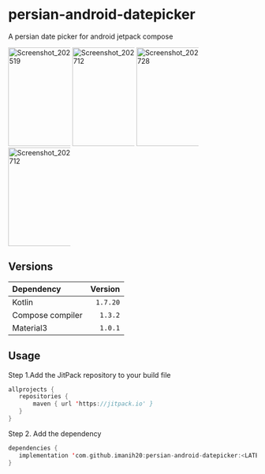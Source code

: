# persian-android-datepicker
A persian date picker for android jetpack compose

<img src="https://user-images.githubusercontent.com/50891438/213735576-8ec5169c-e5b0-4831-ae20-e55c3387e34b.png" alt="Screenshot_20230120_181519" style="max-width: 25%;" width="200">
<img src="https://user-images.githubusercontent.com/50891438/213735598-cd34976d-bcbf-406d-9b48-2de6752fd7cd.png" alt="Screenshot_20230120_181712" style="max-width: 25%;" width="200">
<img src="https://user-images.githubusercontent.com/50891438/213735627-dd42a4f3-85ce-445e-9de7-4073de1a2915.png" alt="Screenshot_20230120_181728" style="max-width: 25%;" width="200">
<img src="https://user-images.githubusercontent.com/50891438/213735903-09d73ee2-b2f8-40fc-b7ff-91f0950f413b.png" alt="Screenshot_20230120_181712" style="max-width: 25%;" width="200">

## Versions
| Dependency                                                                                              |      Version |
|:--------------------------------------------------------------------------------------------------------|-------------:|
| Kotlin                                                                                                  |     `1.7.20` |
| Compose compiler                                                                                        |      `1.3.2` |
| Material3                                                                                               |      `1.0.1` |

## Usage
 Step 1.Add the JitPack repository to your build file 
 ```kotlin
allprojects {
	repositories {
		maven { url 'https://jitpack.io' }
	}
}
  ```
 Step 2. Add the dependency
 ```kotlin
dependencies {
    implementation 'com.github.imanih20:persian-android-datepicker:<LATEST-VERSION>'
}
  ```
  

